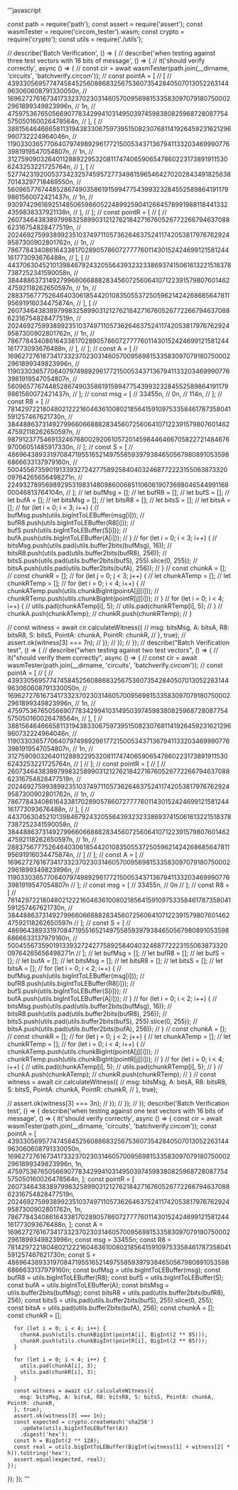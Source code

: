 ’’’javascript

const path = require('path');
const assert = require('assert');
const wasmTester = require('circom_tester').wasm;
const crypto = require('crypto');
const utils = require('./utils');

// describe('Batch Verification', () => {
//   describe('when testing against three test vectors with 16 bits of message', () => {
//     it('should verify correctly', async () => {
//       const cir = await wasmTester(path.join(__dirname, 'circuits', 'batchverify.circom'));
//       const pointA = [
//         [
//           43933056957747458452560886832567536073542840507013052263144963060608791330050n,
//           16962727616734173323702303146057009569815335830970791807500022961899349823996n,
//           1n,
//           47597536765056690778342994103149503974598380825968728087754575050160026478564n,
//         ], [
//           38815646466658113194383306759739515082307681141926459231621296960732224964046n,
//           11903303657706407974989296177215005343713679411332034699907763981919547054807n,
//           1n,
//           31275909032640112889229532081174740659065478602231738919115306243253221725764n,
//         ], [
//           52774231920053734232574595727734981596546427020284349182563870143297718469550n,
//           5609657767448528674903586191599477543993232845525898641911799861560072421437n,
//           1n,
//           9309742961692514850659860522489925904126645789919881184413324359838337921138n,
//         ],
//       ];
//       const pointR = [
//         [
//           26073464383897998325899031212762184271676052677226679463708862316754828477519n,
//           20246927599389923510374971105736264637524117420538179767629249587300902801762n,
//           1n,
//           7867784340861643381702890578607277776011430152424699121581244161773093676488n,
//         ], [
//           44370630452101398467924320556439323233869374150616132215183787387252341590058n,
//           38448863731492799660668882834560725606410712239157980760146247592118262650597n,
//           1n,
//           28837567775264640306185442010835055372505962142426868564781195691916034475874n,
//         ], [
//           26073464383897998325899031212762184271676052677226679463708862316754828477519n,
//           20246927599389923510374971105736264637524117420538179767629249587300902801762n,
//           1n,
//           7867784340861643381702890578607277776011430152424699121581244161773093676488n,
//         ],
//       ];
//       const A = [
//         16962727616734173323702303146057009569815335830970791807500022961899349823996n,
//         11903303657706407974989296177215005343713679411332034699907763981919547054807n,
//         5609657767448528674903586191599477543993232845525898641911799861560072421437n,
//       ];
//       const msg = [
//         33455n,
//         0n,
//         114n,
//       ];
//       const R8 = [
//         78142972218048021222160463610080218564159109753358461787358041591257467621730n,
//         38448863731492799660668882834560725606410712239157980760146247592118262650597n,
//         98791237754691324676800292061057201459844646670582272148467697006051485917330n,
//       ];
//       const S = [
//         4869643893319708471955165214975585939793846505679808910535986866633137979160n,
//         5004556735901913393272427758925840403246877222315506387332009764265656498271n,
//         22493278956989295319831480986006851106061907369804654499116800046813764104n,
//       ];
//       let bufMsg = [];
//       let bufR8 = [];
//       let bufS = [];
//       let bufA = [];
//       let bitsMsg = [];
//       let bitsR8 = [];
//       let bitsS = [];
//       let bitsA = [];
//       for (let i = 0; i < 3; i++) {
//         bufMsg.push(utils.bigIntToLEBuffer(msg[i]));
//         bufR8.push(utils.bigIntToLEBuffer(R8[i]));
//         bufS.push(utils.bigIntToLEBuffer(S[i]));
//         bufA.push(utils.bigIntToLEBuffer(A[i]));
//       }
//       for (let i = 0; i < 3; i++) {
//         bitsMsg.push(utils.pad(utils.buffer2bits(bufMsg), 16));
//         bitsR8.push(utils.pad(utils.buffer2bits(bufR8), 256));
//         bitsS.push(utils.pad(utils.buffer2bits(bufS), 255).slice(0, 255));
//         bitsA.push(utils.pad(utils.buffer2bits(bufA), 256));
//       }
//       const chunkA = [];
//       const chunkR = [];
//       for (let j = 0; j < 3; j++) {
//         let chunkATemp = [];
//         let chunkRTemp = [];
//         for (let i = 0; i < 4; i++) {
//           chunkATemp.push(utils.chunkBigInt(pointA[j][i]));
//           chunkRTemp.push(utils.chunkBigInt(pointR[j][i]));
//         }
//         for (let i = 0; i < 4; i++) {
//           utils.pad(chunkATemp[i], 5);
//           utils.pad(chunkRTemp[i], 5);
//         }
//         chunkA.push(chunkATemp);
//         chunkR.push(chunkRTemp);
//       }

//       const witness = await cir.calculateWitness({
//         msg: bitsMsg, A: bitsA, R8: bitsR8, S: bitsS, PointA: chunkA, PointR: chunkR,
//       }, true);
//       assert.ok(witness[3] === 7n);
//     });
//   });
// });
// describe("Batch Verification test", () => {
//   describe("when testing against two test vectors", () => {
//     it("should verify them correctly", async () => {
//       const cir = await wasmTester(path.join(__dirname, 'circuits', 'batchverify.circom'));
//       const pointA = [
//         [
//           43933056957747458452560886832567536073542840507013052263144963060608791330050n,
//           16962727616734173323702303146057009569815335830970791807500022961899349823996n,
//           1n,
//           47597536765056690778342994103149503974598380825968728087754575050160026478564n,
//         ], [
//           38815646466658113194383306759739515082307681141926459231621296960732224964046n,
//           11903303657706407974989296177215005343713679411332034699907763981919547054807n,
//           1n,
//           31275909032640112889229532081174740659065478602231738919115306243253221725764n,
//         ]
//       ];
//       const pointR = [
//         [
//           26073464383897998325899031212762184271676052677226679463708862316754828477519n,
//           20246927599389923510374971105736264637524117420538179767629249587300902801762n,
//           1n,
//           7867784340861643381702890578607277776011430152424699121581244161773093676488n,
//         ], [
//           44370630452101398467924320556439323233869374150616132215183787387252341590058n,
//           38448863731492799660668882834560725606410712239157980760146247592118262650597n,
//           1n,
//           28837567775264640306185442010835055372505962142426868564781195691916034475874n,
//         ]
//       ];
//       const A = [
//         16962727616734173323702303146057009569815335830970791807500022961899349823996n,
//         11903303657706407974989296177215005343713679411332034699907763981919547054807n
//       ];
//       const msg = [
//         33455n,
//         0n
//       ];
//       const R8 = [
//         78142972218048021222160463610080218564159109753358461787358041591257467621730n,
//         38448863731492799660668882834560725606410712239157980760146247592118262650597n
//       ];
//       const S = [
//         4869643893319708471955165214975585939793846505679808910535986866633137979160n,
//         5004556735901913393272427758925840403246877222315506387332009764265656498271n
//       ];
//       let bufMsg = [];
//       let bufR8 = [];
//       let bufS = [];
//       let bufA = [];
//       let bitsMsg = [];
//       let bitsR8 = [];
//       let bitsS = [];
//       let bitsA = [];
//       for (let i = 0; i < 2; i++) {
//         bufMsg.push(utils.bigIntToLEBuffer(msg[i]));
//         bufR8.push(utils.bigIntToLEBuffer(R8[i]));
//         bufS.push(utils.bigIntToLEBuffer(S[i]));
//         bufA.push(utils.bigIntToLEBuffer(A[i]));
//       }
//       for (let i = 0; i < 2; i++) {
//         bitsMsg.push(utils.pad(utils.buffer2bits(bufMsg), 16));
//         bitsR8.push(utils.pad(utils.buffer2bits(bufR8), 256));
//         bitsS.push(utils.pad(utils.buffer2bits(bufS), 255).slice(0, 255));
//         bitsA.push(utils.pad(utils.buffer2bits(bufA), 256));
//       }
//       const chunkA = [];
//       const chunkR = [];
//       for (let j = 0; j < 2; j++) {
//         let chunkATemp = [];
//         let chunkRTemp = [];
//         for (let i = 0; i < 4; i++) {
//           chunkATemp.push(utils.chunkBigInt(pointA[j][i]));
//           chunkRTemp.push(utils.chunkBigInt(pointR[j][i]));
//         }
//         for (let i = 0; i < 4; i++) {
//           utils.pad(chunkATemp[i], 5);
//           utils.pad(chunkRTemp[i], 5);
//         }
//         chunkA.push(chunkATemp);
//         chunkR.push(chunkRTemp);
//       }
//       const witness = await cir.calculateWitness({
//         msg: bitsMsg, A: bitsA, R8: bitsR8, S: bitsS, PointA: chunkA, PointR: chunkR,
//       }, true);

//       assert.ok(witness[3] === 3n);
//     });
//   });
// });
describe('Batch Verification test', () => {
  describe('when testing against one test vectors with 16 bits of message', () => {
    it('should verify correctly', async () => {
      const cir = await wasmTester(path.join(__dirname, 'circuits', 'batchverify.circom'));
      const pointA = [
        43933056957747458452560886832567536073542840507013052263144963060608791330050n,
        16962727616734173323702303146057009569815335830970791807500022961899349823996n,
        1n,
        47597536765056690778342994103149503974598380825968728087754575050160026478564n,
      ];
      const pointR = [
        26073464383897998325899031212762184271676052677226679463708862316754828477519n,
        20246927599389923510374971105736264637524117420538179767629249587300902801762n,
        1n,
        7867784340861643381702890578607277776011430152424699121581244161773093676488n,
      ];
      const A = 16962727616734173323702303146057009569815335830970791807500022961899349823996n;
      const msg = 33455n;
      const R8 = 78142972218048021222160463610080218564159109753358461787358041591257467621730n;
      const S = 4869643893319708471955165214975585939793846505679808910535986866633137979160n;
      const bufMsg = utils.bigIntToLEBuffer(msg);
      const bufR8 = utils.bigIntToLEBuffer(R8);
      const bufS = utils.bigIntToLEBuffer(S);
      const bufA = utils.bigIntToLEBuffer(A);
      const bitsMsg = utils.buffer2bits(bufMsg);
      const bitsR8 = utils.pad(utils.buffer2bits(bufR8), 256);
      const bitsS = utils.pad(utils.buffer2bits(bufS), 255).slice(0, 255);
      const bitsA = utils.pad(utils.buffer2bits(bufA), 256);
      const chunkA = [];
      const chunkR = [];

      for (let i = 0; i < 4; i++) {
        chunkA.push(utils.chunkBigInt(pointA[i], BigInt(2 ** 85)));
        chunkR.push(utils.chunkBigInt(pointR[i], BigInt(2 ** 85)));
      }

      for (let i = 0; i < 4; i++) {
        utils.pad(chunkA[i], 3);
        utils.pad(chunkR[i], 3);
      }

      const witness = await cir.calculateWitness({
        msg: bitsMsg, A: bitsA, R8: bitsR8, S: bitsS, PointA: chunkA, PointR: chunkR,
      }, true);
      assert.ok(witness[3] === 1n);
      const expected = crypto.createHash('sha256')
        .update(utils.bigIntToLEBuffer(A))
        .digest('hex');
      const h = BigInt(2 ** 128);
      const real = utils.bigIntToLEBuffer(BigInt(witness[1] + witness[2] * h)).toString('hex');
      assert.equal(expected, real);
    });
  });
});
’’’
